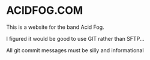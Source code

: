# ACIDFOG.COM

This is a website for the band Acid Fog.

I figured it would be good to use GIT rather than SFTP...

All git commit messages must be silly and informational

